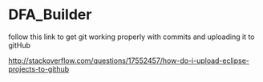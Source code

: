 # DFA_Builder

follow this link to get git working properly with commits and uploading it to gitHub

http://stackoverflow.com/questions/17552457/how-do-i-upload-eclipse-projects-to-github
